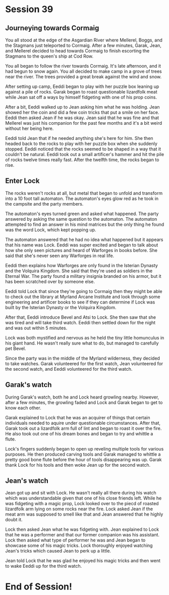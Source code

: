 # Session 39

## Journeying towards Cormaig

You all stood at the edge of the Asgardian River where Mellerel, Boggs, and the Stagmans just teleported to Cormaig. After a few minutes, Garak, Jean, and Mellerel decided to head towards Cormaig to finish escorting the Stagmans to the queen's ship at Cod Row. 

You all began to follow the river towards Cormaig. It's late afternoon, and it had begun to snow again. You all decided to make camp in a grove of trees near the river. The trees provided a great break against the wind and snow. 

After setting up camp, Eeddi began to play with her puzzle box leaning up against a pile of rocks. Garak began to roast questionable lizardfolk meat while Jean sat off a ways by himself fidgeting with one of his prop coins. 

After a bit, Eeddi walked up to Jean asking him what he was holding. Jean showed her the coin and did a few coin tricks that put a smile on her face. Eeddi then asked Jean if he was okay. Jean said that he was fine and that Mellerel was just his companion for the past few months and it's a bit weird without her being here. 

Eeddi told Jean that if he needed anything she's here for him. She then headed back to the rocks to play with her puzzle box when she suddenly stopped. Eeddi noticed that the rocks seemed to be shaped in a way that it couldn't be natural.  Eeddi took out a small artificer's hammer and hit the pile of rocks twelve times really fast. After the twelfth time, the rocks began to rise. 

## Enter Lock

The rocks weren't rocks at all, but metal that began to unfold and transform into a 10 foot tall automaton. The automaton's eyes glow red as he took in the campsite and the party members. 

The automaton's eyes turned green and asked what happened. The party answered by asking the same question to the automaton. The automaton attempted to find an answer in his mind matrices but the only thing he found was the word Lock, which kept popping up. 

The automaton answered that he had no idea what happened but it appears that his name was Lock. Eeddi was super excited and began to talk about how she only seen pictures and heard of Warforges in books before. She said that she's never seen any Warforges in real life. 

Eeddi then explains how Warforges are only found in the Isterian Dynasty and the Volquira Kingdom. She said that they're used as soldiers in the Eternal War. The party found a military insignia branded on his armor, but it has been scratched over by someone else. 

Eeddi told Lock that since they're going to Cormaig then they might be able to check out the library at Myrland Arcane Institute and look through some engineering and artificer books to see if they can determine if Lock was built by the Isterian Dynasty or the Volquira Kingdom. 

After that, Eeddi introduce Bevel and Atsi to Lock. She then saw that she was tired and will take third watch. Eeddi then settled down for the night and was out within 5 minutes. 

Lock was both mystified and nervous as he held the tiny little homunculus in his giant hand. He wasn't really sure what to do, but managed to carefully pet Bevel. 

Since the party was in the middle of the Myrland wilderness, they decided to take watches. Garak volunteered for the first watch, Jean volunteered for the second watch, and Eeddi volunteered for the third watch. 

## Garak's watch 

During Garak's watch, both he and Lock heard growling nearby. However, after a few minutes, the growling faded and Lock and Garak began to get to know each other. 

Garak explained to Lock that he was an acquirer of things that certain individuals needed to aquire under questionable circumstances. After that, Garak took out a lizardfolk arm full of lint and began to roast it over the fire. He also took out one of his dream bones and began to try and whittle a flute. 

Lock's fingers suddenly began to open up reveling multiple tools for various purposes. He then produced carving tools and Garak managed to whittle a pretty good bone flute before the hour of tools disappearing was up. Garak thank Lock for his tools and then woke Jean up for the second watch. 

## Jean's watch

Jean got up and sit with Lock. He wasn't really all there during his watch which was understandable given that one of his close friends left. While he was fidgeting with a magic prop, Lock looked over to the piecd of roasted lizardfolk arm lying on some rocks near the fire. Lock asked Jean if the meat arm was supposed to smell like that and Jean answered that he highly doubt it. 

Lock then asked Jean what he was fidgeting with. Jean explained to Lock that he was a performer and that our former companion was his assistant. Lock then asked what type of performer he was and Jean began to showcase some of his magic tricks. Lock thoroughly enjoyed watching Jean's tricks which caused Jean to perk up a little. 

Jean told Lock that he was glad he enjoyed his magic tricks and then went to wake Eeddi up for the third watch. 

# End of Session!